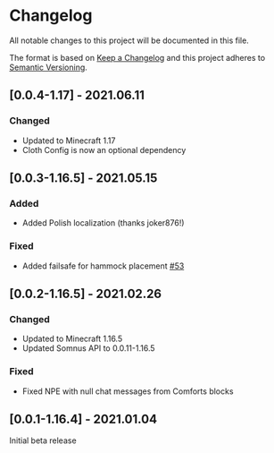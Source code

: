 # Changelog
All notable changes to this project will be documented in this file.

The format is based on [Keep a Changelog](http://keepachangelog.com/en/1.0.0/) and this project adheres to [Semantic Versioning](http://semver.org/spec/v2.0.0.html).

## [0.0.4-1.17] - 2021.06.11
### Changed
- Updated to Minecraft 1.17
- Cloth Config is now an optional dependency

## [0.0.3-1.16.5] - 2021.05.15
### Added
- Added Polish localization (thanks joker876!)
### Fixed
- Added failsafe for hammock placement [#53](https://github.com/TheIllusiveC4/Comforts/issues/53)

## [0.0.2-1.16.5] - 2021.02.26
### Changed
- Updated to Minecraft 1.16.5
- Updated Somnus API to 0.0.11-1.16.5
### Fixed
- Fixed NPE with null chat messages from Comforts blocks

## [0.0.1-1.16.4] - 2021.01.04
Initial beta release